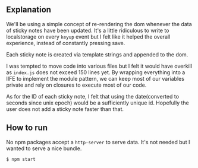 ## Explanation ##

We'll be using a simple concept of re-rendering the dom whenever the data of sticky notes have been updated. It's a little ridiculous to write to localstorage on every `keyup` event but I felt like it helped the overall experience, instead of constantly pressing save.

Each sticky note is created via template strings and appended to the dom.

I was tempted to move code into various files but I felt it would have overkill as `index.js` does not exceed 150 lines yet. By wrapping everything into a IIFE to implement the module pattern, we can keep most of our variables private and rely on closures to execute most of our code.

As for the ID of each sticky note, I felt that using the date(converted to seconds since unix epoch) would be a sufficiently unique id. Hopefully the user does not add a sticky note faster than that.

## How to run ##

No npm packages accept a `http-server` to serve data. It's not needed but I wanted to serve a nice bundle.

```
$ npm start
```